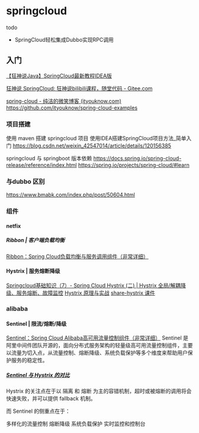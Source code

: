 # springcloud

todo

- SpringCloud轻松集成Dubbo实现RPC调用

## 入门

[【狂神说Java】SpringCloud最新教程IDEA版](https://www.bilibili.com/video/BV1jJ411S7xr?p=3)

[狂神说 SpringCloud: 狂神说bilibili课程，随堂代码 - Gitee.com](https://gitee.com/hongxiaohong/kuangspringcloud/tree/master)



[spring-cloud - 纯洁的微笑博客 (ityouknow.com)](http://www.ityouknow.com/spring-cloud.html)
https://github.com/ityouknow/spring-cloud-examples

### 项目搭建
使用 maven 搭建 springcloud 项目
使用IDEA搭建SpringCloud项目方法_简单入门
https://blog.csdn.net/weixin_42547014/article/details/120156385

springcloud 与 springboot 版本依赖
https://docs.spring.io/spring-cloud-release/reference/index.html
https://spring.io/projects/spring-cloud/#learn

### 与dubbo 区别

https://www.bmabk.com/index.php/post/50604.html

### 组件
#### netfix
##### Ribbon | 客户端负载均衡

[Ribbon：Spring Cloud负载均衡与服务调用组件（非常详细）](https://c.biancheng.net/springcloud/ribbon.html)
#### Hystrix | 服务熔断降级
[Springcloud基础知识（7）- Spring Cloud Hystrix (二) | Hystrix 全局/解耦降级、服务熔断、故障监控](https://www.cnblogs.com/tkuang/p/16422160.html)
[Hystrix 原理与实战](https://www.bilibili.com/video/BV1V4411F7my/?p=2&vd_source=eabc2c22ae7849c2c4f31815da49f209)
[share-hystrix 课件](https://gitee.com/phui/share-early-works/blob/master/Hystrix%20%E5%8E%9F%E7%90%86%E4%B8%8E%E5%AE%9E%E6%88%98/share-hystrix%20%E8%AF%BE%E4%BB%B6.jpg)

### alibaba
#### Sentinel | 限流/熔断/降级
[Sentinel：Spring Cloud Alibaba高可用流量控制组件（非常详细）](https://c.biancheng.net/springcloud/sentinel.html)
Sentinel 是阿里中间件团队开源的，面向分布式服务架构的轻量级高可用流量控制组件，主要以流量为切入点，从流量控制、熔断降级、系统负载保护等多个维度来帮助用户保护服务的稳定性。

##### [Sentinel 与 Hystrix 的对比](https://sentinelguard.io/zh-cn/blog/sentinel-vs-hystrix.html)
Hystrix 的关注点在于以 隔离 和 熔断 为主的容错机制，超时或被熔断的调用将会快速失败，并可以提供 fallback 机制。

而 Sentinel 的侧重点在于：

多样化的流量控制
熔断降级
系统负载保护
实时监控和控制台